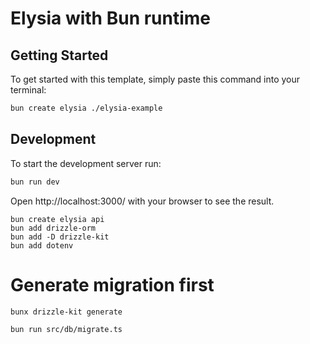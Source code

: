 # Elysia with Bun runtime

## Getting Started
To get started with this template, simply paste this command into your terminal:
```bash
bun create elysia ./elysia-example
```

## Development
To start the development server run:
```bash
bun run dev
```

Open http://localhost:3000/ with your browser to see the result.


```
bun create elysia api
bun add drizzle-orm
bun add -D drizzle-kit
bun add dotenv

```

# Generate migration first
```
bunx drizzle-kit generate
```

```
bun run src/db/migrate.ts
```